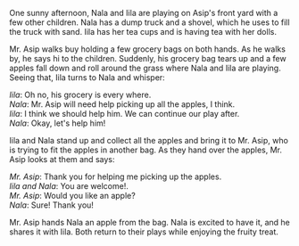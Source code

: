 One sunny afternoon, Nala and Iila are playing on Asip's front yard with a few
other children. Nala has a dump truck and a shovel, which he uses to fill the
truck with sand. Iila has her tea cups and is having tea with her dolls.

Mr. Asip walks buy holding a few grocery bags on both hands. As he walks by, he
says hi to the children. Suddenly, his grocery bag tears up and a few apples
fall down and roll around the grass where Nala and Iila are playing. Seeing
that, Iila turns to Nala and whisper:

_Iila_: Oh no, his grocery is every where.<br/> 
_Nala_: Mr. Asip will need help picking up all the apples, I think. <br/> 
_Iila_: I think we should help him. We can continue our play after.<br/> 
_Nala_: Okay, let's help him!<br/>

Iila and Nala stand up and collect all the apples and bring it to Mr. Asip, who
is trying to fit the apples in another bag. As they hand over the apples, Mr.
Asip looks at them and says:

_Mr. Asip_: Thank you for helping me picking up the apples.<br/>
_Iila and Nala_: You are welcome!.<br/>
_Mr. Asip_: Would you like an apple?<br/>
_Nala_: Sure! Thank you!<br/>

Mr. Asip hands Nala an apple from the bag. Nala is excited to have it, and he
shares it with Iila. Both return to their plays while enjoying the fruity treat.
